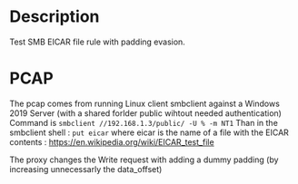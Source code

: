# Description

Test SMB EICAR file rule with padding evasion.

# PCAP

The pcap comes from running Linux client smbclient against a Windows 2019 Server (with a shared forlder public wihtout needed authentication)
Command is
`smbclient //192.168.1.3/public/ -U % -m NT1`
Than in the smbclient shell :
`put eicar` where eicar is the name of a file with the EICAR contents :
https://en.wikipedia.org/wiki/EICAR_test_file

The proxy changes the Write request with adding a dummy padding (by increasing unnecessarly the data_offset)
